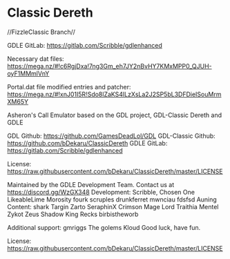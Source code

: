 # Classic Dereth
//FizzleClassic Branch//


GDLE GitLab: https://gitlab.com/Scribble/gdlenhanced

Necessary dat files: https://mega.nz/#!c6RgjDxa!7ng3Gm_eh7JY2nBvHY7KMxMPP0_QJUH-oyF1MMmlVnY

Portal.dat file modified entries and patcher: https://mega.nz/#!xnJ01I5R!Sdo8lZaKS4lLzXsLa2J2SP5bL3DFDieISouMrmXM65Y


Asheron's Call Emulator based on the GDL project, GDL-Classic Dereth and GDLE

GDL Github: https://github.com/GamesDeadLol/GDL
GDL-Classic Github: https://github.com/bDekaru/ClassicDereth
GDLE GitLab: https://gitlab.com/Scribble/gdlenhanced

License: https://raw.githubusercontent.com/bDekaru/ClassicDereth/master/LICENSE

Maintained by the GDLE Development Team. Contact us at https://discord.gg/WzGX348
Development:
Scribble,
Chosen One
LikeableLime
Morosity
fourk
scruples
drunkferret
mwnciau
fdsfsd
Auning
Content:
shark
Targin
Zarto
SeraphinX
Crimson Mage
Lord Traithia
Mentel
Zykot
Zeus
Shadow King Recks
birbistheworb


Additional support:
gmriggs
The golems
Kloud
Good luck, have fun.

License: https://raw.githubusercontent.com/bDekaru/ClassicDereth/master/LICENSE
